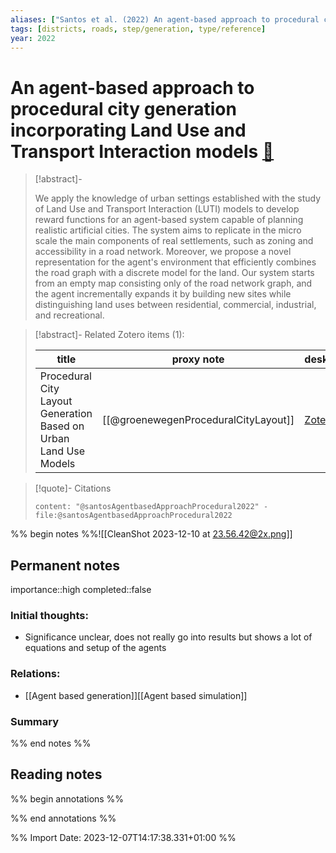 ```yaml
---
aliases: ["Santos et al. (2022) An agent-based approach to procedural city generation incorporating Land Use and Transport Interaction models"]
tags: [districts, roads, step/generation, type/reference]
year: 2022
---
```

# An agent-based approach to procedural city generation incorporating Land Use and Transport Interaction models [📖](zotero://select/library/items/VX96L5IM)

> [!abstract]-
> 
> We apply the knowledge of urban settings established with the study of Land Use and Transport Interaction (LUTI) models to develop reward functions for an agent-based system capable of planning realistic artificial cities. The system aims to replicate in the micro scale the main components of real settlements, such as zoning and accessibility in a road network. Moreover, we propose a novel representation for the agent's environment that efficiently combines the road graph with a discrete model for the land. Our system starts from an empty map consisting only of the road network graph, and the agent incrementally expands it by building new sites while distinguishing land uses between residential, commercial, industrial, and recreational.
> 

> [!abstract]- Related Zotero items (1):  
>
> | title | proxy note | desktopURI |
> | --- | --- | --- |
> | Procedural City Layout Generation Based on Urban Land Use Models | [[@groenewegenProceduralCityLayout]] | [Zotero Link](zotero://select/library/items/NA7PQUH7) |  |

> [!quote]- Citations
> 
> ```query
> content: "@santosAgentbasedApproachProcedural2022" -file:@santosAgentbasedApproachProcedural2022
> ```

%% begin notes %%![[CleanShot 2023-12-10 at 23.56.42@2x.png]]
## Permanent notes
importance::high
completed::false
### Initial thoughts:
- Significance unclear, does not really go into results but shows a lot of equations and setup of the agents

### Relations:
- [[Agent based generation]][[Agent based simulation]]

### Summary


%% end notes %%
## Reading notes
%% begin annotations %%

%% end annotations %%



%% Import Date: 2023-12-07T14:17:38.331+01:00 %%
